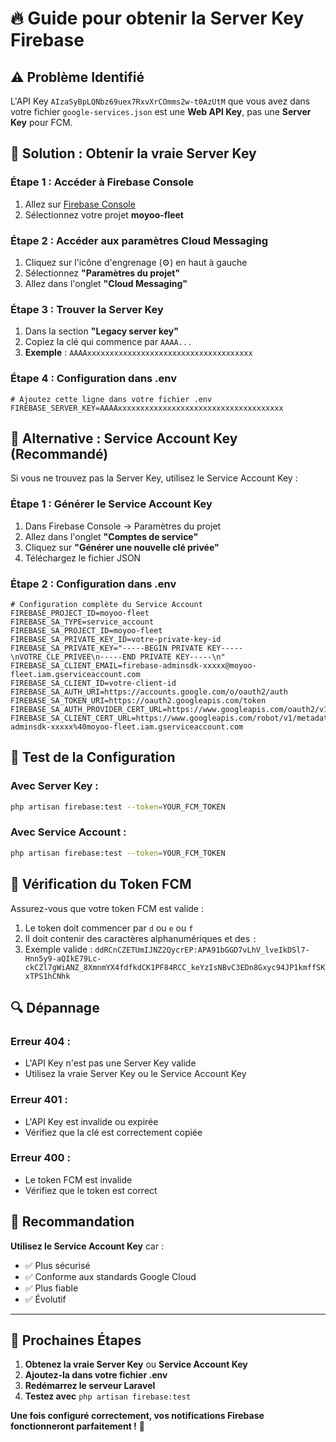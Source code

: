 # 🔥 Guide pour obtenir la Server Key Firebase

## ⚠️ **Problème Identifié**

L'API Key `AIzaSyBpLQNbz69uex7RxvXrCOmms2w-t0AzUtM` que vous avez dans votre fichier `google-services.json` est une **Web API Key**, pas une **Server Key** pour FCM.

## 🎯 **Solution : Obtenir la vraie Server Key**

### **Étape 1 : Accéder à Firebase Console**
1. Allez sur [Firebase Console](https://console.firebase.google.com/)
2. Sélectionnez votre projet **moyoo-fleet**

### **Étape 2 : Accéder aux paramètres Cloud Messaging**
1. Cliquez sur l'icône d'engrenage (⚙️) en haut à gauche
2. Sélectionnez **"Paramètres du projet"**
3. Allez dans l'onglet **"Cloud Messaging"**

### **Étape 3 : Trouver la Server Key**
1. Dans la section **"Legacy server key"**
2. Copiez la clé qui commence par `AAAA...`
3. **Exemple** : `AAAAxxxxxxxxxxxxxxxxxxxxxxxxxxxxxxxxxxxxx`

### **Étape 4 : Configuration dans .env**
```env
# Ajoutez cette ligne dans votre fichier .env
FIREBASE_SERVER_KEY=AAAAxxxxxxxxxxxxxxxxxxxxxxxxxxxxxxxxxxxxx
```

## 🔧 **Alternative : Service Account Key (Recommandé)**

Si vous ne trouvez pas la Server Key, utilisez le Service Account Key :

### **Étape 1 : Générer le Service Account Key**
1. Dans Firebase Console → Paramètres du projet
2. Allez dans l'onglet **"Comptes de service"**
3. Cliquez sur **"Générer une nouvelle clé privée"**
4. Téléchargez le fichier JSON

### **Étape 2 : Configuration dans .env**
```env
# Configuration complète du Service Account
FIREBASE_PROJECT_ID=moyoo-fleet
FIREBASE_SA_TYPE=service_account
FIREBASE_SA_PROJECT_ID=moyoo-fleet
FIREBASE_SA_PRIVATE_KEY_ID=votre-private-key-id
FIREBASE_SA_PRIVATE_KEY="-----BEGIN PRIVATE KEY-----\nVOTRE_CLE_PRIVEE\n-----END PRIVATE KEY-----\n"
FIREBASE_SA_CLIENT_EMAIL=firebase-adminsdk-xxxxx@moyoo-fleet.iam.gserviceaccount.com
FIREBASE_SA_CLIENT_ID=votre-client-id
FIREBASE_SA_AUTH_URI=https://accounts.google.com/o/oauth2/auth
FIREBASE_SA_TOKEN_URI=https://oauth2.googleapis.com/token
FIREBASE_SA_AUTH_PROVIDER_CERT_URL=https://www.googleapis.com/oauth2/v1/certs
FIREBASE_SA_CLIENT_CERT_URL=https://www.googleapis.com/robot/v1/metadata/x509/firebase-adminsdk-xxxxx%40moyoo-fleet.iam.gserviceaccount.com
```

## 🧪 **Test de la Configuration**

### **Avec Server Key :**
```bash
php artisan firebase:test --token=YOUR_FCM_TOKEN
```

### **Avec Service Account :**
```bash
php artisan firebase:test --token=YOUR_FCM_TOKEN
```

## 📱 **Vérification du Token FCM**

Assurez-vous que votre token FCM est valide :
1. Le token doit commencer par `d` ou `e` ou `f`
2. Il doit contenir des caractères alphanumériques et des `:`
3. Exemple valide : `ddRCnCZETUmIJNZ2QycrEP:APA91bGGD7vLhV_lveIkDSl7-Hnn5y9-aQIkE79Lc-ckCZl7gWiANZ_8XmnmYX4fdfkdCK1PF84RCC_keYzIsNBvC3EDn8Gxyc94JP1kmffSKxTPS1hCNhk`

## 🔍 **Dépannage**

### **Erreur 404 :**
- L'API Key n'est pas une Server Key valide
- Utilisez la vraie Server Key ou le Service Account Key

### **Erreur 401 :**
- L'API Key est invalide ou expirée
- Vérifiez que la clé est correctement copiée

### **Erreur 400 :**
- Le token FCM est invalide
- Vérifiez que le token est correct

## 🎯 **Recommandation**

**Utilisez le Service Account Key** car :
- ✅ Plus sécurisé
- ✅ Conforme aux standards Google Cloud
- ✅ Plus fiable
- ✅ Évolutif

---

## 🚀 **Prochaines Étapes**

1. **Obtenez la vraie Server Key** ou **Service Account Key**
2. **Ajoutez-la dans votre fichier .env**
3. **Redémarrez le serveur Laravel**
4. **Testez avec** `php artisan firebase:test`

**Une fois configuré correctement, vos notifications Firebase fonctionneront parfaitement !** 🎉
